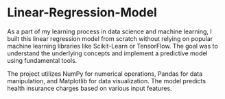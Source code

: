 # Linear-Regression-Model

As a part of my learning process in data science and machine learning, I built this linear regression model from scratch without relying on popular machine learning libraries like Scikit-Learn or TensorFlow. The goal was to understand the underlying concepts and implement a predictive model using fundamental tools.

The project utilizes NumPy for numerical operations, Pandas for data manipulation, and Matplotlib for data visualization. The model predicts health insurance charges based on various input features.
